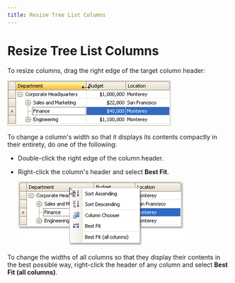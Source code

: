 ```yaml
---
title: Resize Tree List Columns
---
```

# Resize Tree List Columns
To resize columns, drag the right edge of the target column header:

![EU_XtraTreeList_ResizeColumns](../../../images/img7669.png)

To change a column's width so that it displays its contents compactly in their entirety, do one of the following:
* Double-click the right edge of the column header.
* Right-click the column's header and select **Best Fit**.
	
	![EU_XtraTreeList_Column_Menu](../../../images/img7670.png)

To change the widths of all columns so that they display their contents in the best possible way, right-click the header of any column and select **Best Fit (all columns)**.